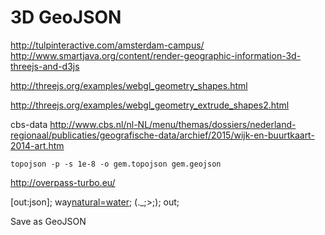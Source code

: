 # 3D GeoJSON
http://tulpinteractive.com/amsterdam-campus/
http://www.smartjava.org/content/render-geographic-information-3d-threejs-and-d3js

http://threejs.org/examples/webgl_geometry_shapes.html


http://threejs.org/examples/webgl_geometry_extrude_shapes2.html



cbs-data
http://www.cbs.nl/nl-NL/menu/themas/dossiers/nederland-regionaal/publicaties/geografische-data/archief/2015/wijk-en-buurtkaart-2014-art.htm


```
topojson -p -s 1e-8 -o gem.topojson gem.geojson
```



http://overpass-turbo.eu/

[out:json];
way[natural=water](around:5000,52.36740138260664,4.8985666036605835);
(._;>;);
out;


Save as GeoJSON